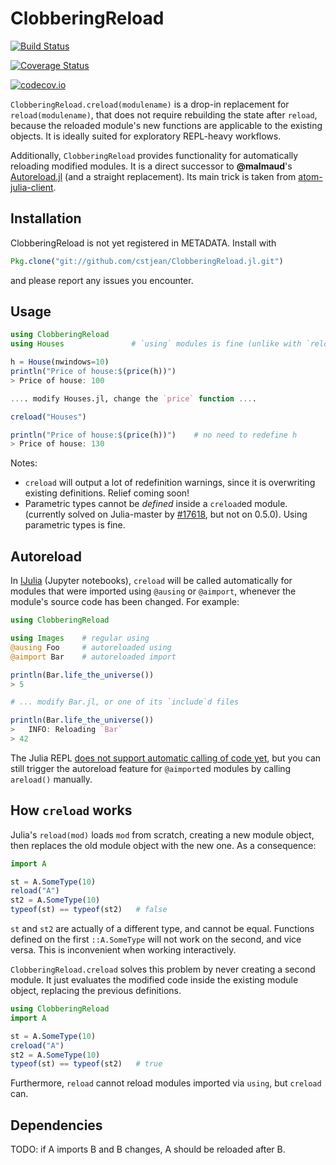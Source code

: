 # ClobberingReload

[![Build Status](https://travis-ci.org/cstjean/ClobberingReload.jl.svg?branch=master)](https://travis-ci.org/cstjean/ClobberingReload.jl)

[![Coverage Status](https://coveralls.io/repos/cstjean/ClobberingReload.jl/badge.svg?branch=master&service=github)](https://coveralls.io/github/cstjean/ClobberingReload.jl?branch=master)

[![codecov.io](http://codecov.io/github/cstjean/ClobberingReload.jl/coverage.svg?branch=master)](http://codecov.io/github/cstjean/ClobberingReload.jl?branch=master)

`ClobberingReload.creload(modulename)` is a drop-in replacement for
`reload(modulename)`, that does not require rebuilding the state after `reload`,
because the reloaded module's new functions are applicable to the existing
objects. It is ideally suited for exploratory REPL-heavy workflows.

Additionally, `ClobberingReload` provides functionality for automatically
reloading modified modules. It is a direct successor to **@malmaud**'s
[Autoreload.jl](https://github.com/malmaud/Autoreload.jl) (and a straight
replacement). Its main trick is taken from
[atom-julia-client](https://github.com/JunoLab/atom-julia-client).

## Installation

ClobberingReload is not yet registered in METADATA. Install with

```julia
Pkg.clone("git://github.com/cstjean/ClobberingReload.jl.git")
```

and please report any issues you encounter.

## Usage

```julia
using ClobberingReload
using Houses               # `using` modules is fine (unlike with `reload`)

h = House(nwindows=10)
println("Price of house:$(price(h))")
> Price of house: 100

.... modify Houses.jl, change the `price` function ....

creload("Houses")

println("Price of house:$(price(h))")    # no need to redefine h
> Price of house: 130
```

Notes:

- `creload` will output a lot of redefinition warnings, since it is overwriting existing definitions. Relief coming soon!
- Parametric types cannot be _defined_  inside a `creload`ed module. (currently solved on Julia-master by [#17618](https://github.com/JuliaLang/julia/pull/17618), but not on 0.5.0). Using parametric types is fine.

## Autoreload

In [IJulia](https://github.com/JuliaLang/IJulia.jl) (Jupyter notebooks), `creload` will be called
automatically for modules that were imported using `@ausing` or `@aimport`,
whenever the module's source code has been changed. For example:

```julia
using ClobberingReload

using Images    # regular using
@ausing Foo     # autoreloaded using
@aimport Bar    # autoreloaded import

println(Bar.life_the_universe())
> 5

# ... modify Bar.jl, or one of its `include`d files

println(Bar.life_the_universe())
>   INFO: Reloading `Bar`
> 42
```

The Julia REPL [does not support automatic calling of code yet](https://github.com/JuliaLang/julia/issues/6445), but you can still trigger the autoreload feature for `@aimport`ed modules by calling `areload()` manually.

## How `creload` works

Julia's `reload(mod)` loads `mod` from scratch, creating a new module object,
then replaces the old module object with the new one. As a consequence:

```julia
import A

st = A.SomeType(10)
reload("A")
st2 = A.SomeType(10)
typeof(st) == typeof(st2)   # false
```

`st` and `st2` are actually of a different type, and cannot be equal. Functions
defined on the first `::A.SomeType` will not work on the second, and vice
versa. This is inconvenient when working interactively.

`ClobberingReload.creload` solves this problem by never creating a second
module.  It just evaluates the modified code inside the existing module object,
replacing the previous definitions.

```julia
using ClobberingReload
import A

st = A.SomeType(10)
creload("A")
st2 = A.SomeType(10)
typeof(st) == typeof(st2)   # true
```

Furthermore, `reload` cannot reload modules imported via `using`, but `creload`
can.

## Dependencies

TODO: if A imports B and B changes, A should be reloaded after B.